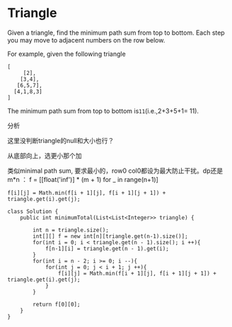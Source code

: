 # Triangle

Given a triangle, find the minimum path sum from top to bottom. Each step you may move to adjacent numbers on the row below.

For example, given the following triangle

```text
[
     [2],
    [3,4],
   [6,5,7],
  [4,1,8,3]
]
```

The minimum path sum from top to bottom is`11`\(i.e.,2+3+5+1= 11\).

分析

这里没判断triangle的null和大小也行？

从底部向上，选更小那个加

类似minimal path sum, 要求最小的，row0 col0都设为最大防止干扰。dp还是m\*n ： f = \[\[float\('inf'\)\] \* \(m + 1\) for \_ in range\(n+1\)\]

```text
f[i][j] = Math.min(f[i + 1][j], f[i + 1][j + 1]) + triangle.get(i).get(j);
```

```text
class Solution {
    public int minimumTotal(List<List<Integer>> triangle) {

        int n = triangle.size();
        int[][] f = new int[n][triangle.get(n-1).size()];
        for(int i = 0; i < triangle.get(n - 1).size(); i ++){
            f[n-1][i] = triangle.get(n - 1).get(i);
        }
        for(int i = n - 2; i >= 0; i --){
            for(int j = 0; j < i + 1; j ++){
                f[i][j] = Math.min(f[i + 1][j], f[i + 1][j + 1]) + triangle.get(i).get(j);
            }
        }

        return f[0][0];
    }
}
```

